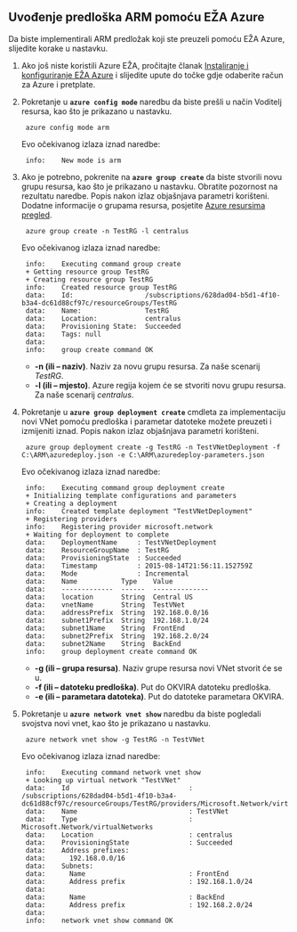 ## <a name="deploy-the-arm-template-by-using-the-azure-cli"></a>Uvođenje predloška ARM pomoću EŽA Azure

Da biste implementirali ARM predložak koji ste preuzeli pomoću EŽA Azure, slijedite korake u nastavku.

1. Ako još niste koristili Azure EŽA, pročitajte članak [Instaliranje i konfiguriranje EŽA Azure](../articles/xplat-cli-install.md) i slijedite upute do točke gdje odaberite račun za Azure i pretplate.
2. Pokretanje u **`azure config mode`** naredbu da biste prešli u način Voditelj resursa, kao što je prikazano u nastavku.

        azure config mode arm

    Evo očekivanog izlaza iznad naredbe:

        info:    New mode is arm

3. Ako je potrebno, pokrenite na **`azure group create`** da biste stvorili novu grupu resursa, kao što je prikazano u nastavku. Obratite pozornost na rezultatu naredbe. Popis nakon izlaz objašnjava parametri korišteni. Dodatne informacije o grupama resursa, posjetite [Azure resursima pregled](../articles/resource-group-overview.md).

        azure group create -n TestRG -l centralus

    Evo očekivanog izlaza iznad naredbe:

        info:    Executing command group create
        + Getting resource group TestRG
        + Creating resource group TestRG
        info:    Created resource group TestRG
        data:    Id:                  /subscriptions/628dad04-b5d1-4f10-b3a4-dc61d88cf97c/resourceGroups/TestRG
        data:    Name:                TestRG
        data:    Location:            centralus
        data:    Provisioning State:  Succeeded
        data:    Tags: null
        data:
        info:    group create command OK

    - **-n (ili – naziv)**. Naziv za novu grupu resursa. Za naše scenarij *TestRG*.
    - **-l (ili – mjesto)**. Azure regija kojem će se stvoriti novu grupu resursa. Za naše scenarij *centralus*.

4. Pokretanje u **`azure group deployment create`** cmdleta za implementaciju novi VNet pomoću predloška i parametar datoteke možete preuzeti i izmijeniti iznad. Popis nakon izlaz objašnjava parametri korišteni.

        azure group deployment create -g TestRG -n TestVNetDeployment -f C:\ARM\azuredeploy.json -e C:\ARM\azuredeploy-parameters.json

    Evo očekivanog izlaza iznad naredbe:

        info:    Executing command group deployment create
        + Initializing template configurations and parameters
        + Creating a deployment
        info:    Created template deployment "TestVNetDeployment"
        + Registering providers
        info:    Registering provider microsoft.network
        + Waiting for deployment to complete
        data:    DeploymentName     : TestVNetDeployment
        data:    ResourceGroupName  : TestRG
        data:    ProvisioningState  : Succeeded
        data:    Timestamp          : 2015-08-14T21:56:11.152759Z
        data:    Mode               : Incremental
        data:    Name           Type    Value
        data:    -------------  ------  --------------
        data:    location       String  Central US
        data:    vnetName       String  TestVNet
        data:    addressPrefix  String  192.168.0.0/16
        data:    subnet1Prefix  String  192.168.1.0/24
        data:    subnet1Name    String  FrontEnd
        data:    subnet2Prefix  String  192.168.2.0/24
        data:    subnet2Name    String  BackEnd
        info:    group deployment create command OK

    - **-g (ili – grupa resursa)**. Naziv grupe resursa novi VNet stvorit će se u.
    - **-f (ili – datoteku predloška)**. Put do OKVIRA datoteku predloška.
    - **-e (ili – parametara datoteka)**. Put do datoteke parametara OKVIRA.

5. Pokretanje u **`azure network vnet show`** naredbu da biste pogledali svojstva novi vnet, kao što je prikazano u nastavku.

        azure network vnet show -g TestRG -n TestVNet

    Evo očekivanog izlaza iznad naredbe:

        info:    Executing command network vnet show
        + Looking up virtual network "TestVNet"
        data:    Id                              : /subscriptions/628dad04-b5d1-4f10-b3a4-dc61d88cf97c/resourceGroups/TestRG/providers/Microsoft.Network/virtualNetworks/TestVNet
        data:    Name                            : TestVNet
        data:    Type                            : Microsoft.Network/virtualNetworks
        data:    Location                        : centralus
        data:    ProvisioningState               : Succeeded
        data:    Address prefixes:
        data:      192.168.0.0/16
        data:    Subnets:
        data:      Name                          : FrontEnd
        data:      Address prefix                : 192.168.1.0/24
        data:
        data:      Name                          : BackEnd
        data:      Address prefix                : 192.168.2.0/24
        data:
        info:    network vnet show command OK
